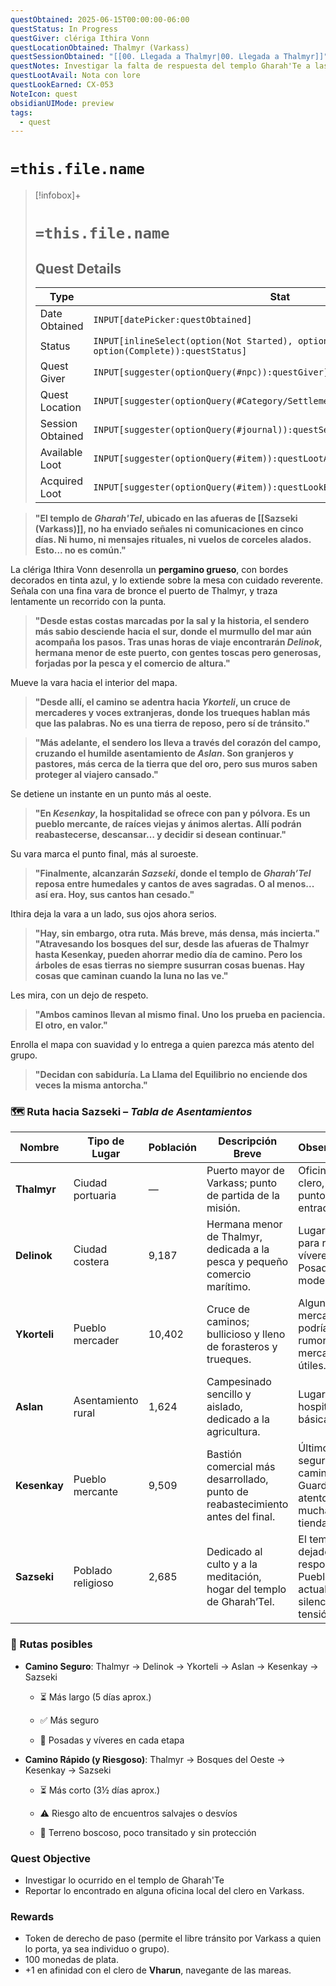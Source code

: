 ```yaml
---
questObtained: 2025-06-15T00:00:00-06:00
questStatus: In Progress
questGiver: clériga Ithira Vonn
questLocationObtained: Thalmyr (Varkass)
questSessionObtained: "[[00. Llegada a Thalmyr|00. Llegada a Thalmyr]]"
questNotes: Investigar la falta de respuesta del templo Gharah'Te a las afueras de Sazseki, en el estado de Varkass.
questLootAvail: Nota con lore
questLookEarned: CX-053
NoteIcon: quest
obsidianUIMode: preview
tags:
  - quest
---
```


# `=this.file.name`

> [!infobox]+
> # `=this.file.name`
> ## Quest Details
> Type |  Stat |
> ---|---|
> Date Obtained | `INPUT[datePicker:questObtained]` |
> Status | `INPUT[inlineSelect(option(Not Started), option(In Progress), option(Complete)):questStatus]` |
> Quest Giver | `INPUT[suggester(optionQuery(#npc)):questGiver]` |
> Quest Location | `INPUT[suggester(optionQuery(#Category/Settlement)):questLocationObtained]` |
> Session Obtained | `INPUT[suggester(optionQuery(#journal)):questSessionObtained]` |
> Available Loot | `INPUT[suggester(optionQuery(#item)):questLootAvail]` |
> Acquired Loot | `INPUT[suggester(optionQuery(#item)):questLookEarned]` |

> **"El templo de _Gharah'Tel_, ubicado en las afueras de [[Sazseki (Varkass)]], no ha enviado señales ni comunicaciones en cinco días. Ni humo, ni mensajes rituales, ni vuelos de corceles alados. Esto... no es común."**

La clériga Ithira Vonn desenrolla un **pergamino grueso**, con bordes decorados en tinta azul, y lo extiende sobre la mesa con cuidado reverente. Señala con una fina vara de bronce el puerto de Thalmyr, y traza lentamente un recorrido con la punta.

> **"Desde estas costas marcadas por la sal y la historia, el sendero más sabio desciende hacia el sur, donde el murmullo del mar aún acompaña los pasos. Tras unas horas de viaje encontrarán _Delinok_, hermana menor de este puerto, con gentes toscas pero generosas, forjadas por la pesca y el comercio de altura."**

Mueve la vara hacia el interior del mapa.

> **"Desde allí, el camino se adentra hacia _Ykorteli_, un cruce de mercaderes y voces extranjeras, donde los trueques hablan más que las palabras. No es una tierra de reposo, pero sí de tránsito."**

> **"Más adelante, el sendero los lleva a través del corazón del campo, cruzando el humilde asentamiento de _Aslan_. Son granjeros y pastores, más cerca de la tierra que del oro, pero sus muros saben proteger al viajero cansado."**

Se detiene un instante en un punto más al oeste.

> **"En _Kesenkay_, la hospitalidad se ofrece con pan y pólvora. Es un pueblo mercante, de raíces viejas y ánimos alertas. Allí podrán reabastecerse, descansar… y decidir si desean continuar."**

Su vara marca el punto final, más al suroeste.

> **"Finalmente, alcanzarán _Sazseki_, donde el templo de _Gharah’Tel_ reposa entre humedales y cantos de aves sagradas. O al menos... así era. Hoy, sus cantos han cesado."**

Ithira deja la vara a un lado, sus ojos ahora serios.

> **"Hay, sin embargo, otra ruta. Más breve, más densa, más incierta."**  
> **"Atravesando los bosques del sur, desde las afueras de Thalmyr hasta Kesenkay, pueden ahorrar medio día de camino. Pero los árboles de esas tierras no siempre susurran cosas buenas. Hay cosas que caminan cuando la luna no las ve."**

Les mira, con un dejo de respeto.

> **"Ambos caminos llevan al mismo final. Uno los prueba en paciencia. El otro, en valor."**

Enrolla el mapa con suavidad y lo entrega a quien parezca más atento del grupo.

> **"Decidan con sabiduría. La Llama del Equilibrio no enciende dos veces la misma antorcha."**

### 🗺️ **Ruta hacia Sazseki** – _Tabla de Asentamientos_

|Nombre|Tipo de Lugar|Población|Descripción Breve|Observaciones|
|---|---|---|---|---|
|**Thalmyr**|Ciudad portuaria|—|Puerto mayor de Varkass; punto de partida de la misión.|Oficinas del clero, aduana y punto de entrada oficial.|
|**Delinok**|Ciudad costera|9,187|Hermana menor de Thalmyr, dedicada a la pesca y pequeño comercio marítimo.|Lugar seguro para reponer víveres. Posadas modestas.|
|**Ykorteli**|Pueblo mercader|10,402|Cruce de caminos; bullicioso y lleno de forasteros y trueques.|Algunos mercaderes podrían ofrecer rumores o mercancías útiles.|
|**Aslan**|Asentamiento rural|1,624|Campesinado sencillo y aislado, dedicado a la agricultura.|Lugar de paso; hospitalidad básica.|
|**Kesenkay**|Pueblo mercante|9,509|Bastión comercial más desarrollado, punto de reabastecimiento antes del final.|Último punto seguro del camino. Guardias atentos, muchas tiendas.|
|**Sazseki**|Poblado religioso|2,685|Dedicado al culto y a la meditación, hogar del templo de Gharah’Tel.|El templo ha dejado de responder. Pueblo actualmente en silencio o tensión.|

### 🧭 Rutas posibles

- **Camino Seguro**: Thalmyr → Delinok → Ykorteli → Aslan → Kesenkay → Sazseki
    
    - ⏳ Más largo (5 días aprox.)
        
    - ✅ Más seguro
        
    - 🛌 Posadas y víveres en cada etapa
        
- **Camino Rápido (y Riesgoso)**: Thalmyr → Bosques del Oeste → Kesenkay → Sazseki
    
    - ⏳ Más corto (3½ días aprox.)
        
    - ⚠️ Riesgo alto de encuentros salvajes o desvíos
        
    - 🌲 Terreno boscoso, poco transitado y sin protección
        


### Quest Objective

- Investigar lo ocurrido en el templo de Gharah'Te
- Reportar lo encontrado en alguna oficina local del clero en Varkass.

### Rewards

- Token de derecho de paso (permite el libre tránsito por Varkass a quien lo porta, ya sea individuo o grupo).
- 100 monedas de plata.
- +1 en afinidad con el clero de **Vharun**, navegante de las mareas.
